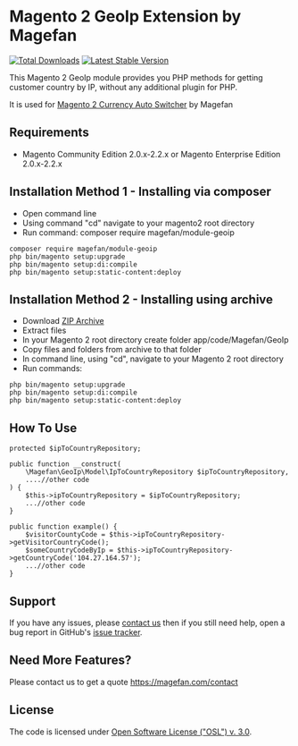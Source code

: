 # Magento 2 GeoIp Extension by Magefan

[![Total Downloads](https://poser.pugx.org/magefan/module-geoip/downloads)](https://packagist.org/packages/magefan/module-geoip)
[![Latest Stable Version](https://poser.pugx.org/magefan/module-geoip/v/stable)](https://packagist.org/packages/magefan/module-geoip)

This Magento 2 GeoIp module provides you PHP methods for getting customer country by IP, without any additional plugin for PHP.

It is used for [Magento 2 Currency Auto Switcher](https://magefan.com/magento-2-currency-switcher-auto-currency-by-country) by Magefan

## Requirements
  * Magento Community Edition 2.0.x-2.2.x or Magento Enterprise Edition 2.0.x-2.2.x

## Installation Method 1 - Installing via composer
  * Open command line
  * Using command "cd" navigate to your magento2 root directory
  * Run command: composer require magefan/module-geoip
```
composer require magefan/module-geoip
php bin/magento setup:upgrade
php bin/magento setup:di:compile
php bin/magento setup:static-content:deploy
```


## Installation Method 2 - Installing using archive
  * Download [ZIP Archive](https://github.com/magefan/module-geoip/archive/master.zip)
  * Extract files
  * In your Magento 2 root directory create folder app/code/Magefan/GeoIp
  * Copy files and folders from archive to that folder
  * In command line, using "cd", navigate to your Magento 2 root directory
  * Run commands:
```
php bin/magento setup:upgrade
php bin/magento setup:di:compile
php bin/magento setup:static-content:deploy
```

## How To Use
```
protected $ipToCountryRepository;

public function __construct(
    \Magefan\GeoIp\Model\IpToCountryRepository $ipToCountryRepository,
    ....//other code
) {
    $this->ipToCountryRepository = $ipToCountryRepository;
    ...//other code
}

public function example() {
    $visitorCountyCode = $this->ipToCountryRepository->getVisitorCountryCode();
    $someCountryCodeByIp = $this->ipToCountryRepository->getCountryCode('104.27.164.57');
    ...//other code
}
```

## Support
If you have any issues, please [contact us](mailto:support@magefan.com)
then if you still need help, open a bug report in GitHub's
[issue tracker](https://github.com/magefan/module-geoip/issues).

## Need More Features?
Please contact us to get a quote
https://magefan.com/contact

## License
The code is licensed under [Open Software License ("OSL") v. 3.0](http://opensource.org/licenses/osl-3.0.php).
